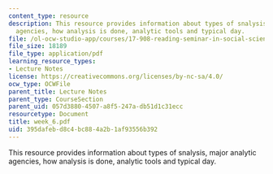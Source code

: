 ```yaml
---
content_type: resource
description: This resource provides information about types of snalysis, major analytic
  agencies, how analysis is done, analytic tools and typical day.
file: /ol-ocw-studio-app/courses/17-908-reading-seminar-in-social-science-intelligence-and-national-security-fall-2005/395dafebd8c4bc884a2b1af93556b392_week_6.pdf
file_size: 18189
file_type: application/pdf
learning_resource_types:
- Lecture Notes
license: https://creativecommons.org/licenses/by-nc-sa/4.0/
ocw_type: OCWFile
parent_title: Lecture Notes
parent_type: CourseSection
parent_uid: 057d3880-4507-a8f5-247a-db51d1c31ecc
resourcetype: Document
title: week_6.pdf
uid: 395dafeb-d8c4-bc88-4a2b-1af93556b392
---
```

This resource provides information about types of snalysis, major analytic agencies, how analysis is done, analytic tools and typical day.